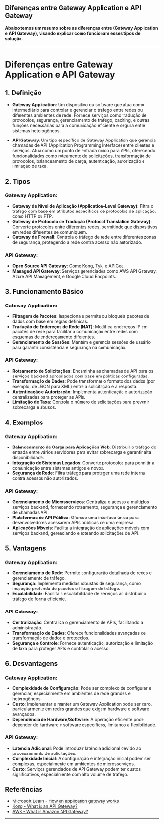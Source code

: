 ## Diferenças entre Gateway Application e API Gateway

#### Abaixo temos um resumo sobre as diferenças entre (Gateway Application e API Gateway), visando explicar como funcionam esses tipos de solução.

---

# Diferenças entre Gateway Application e API Gateway

## 1. Definição

- **Gateway Application**: Um dispositivo ou software que atua como intermediário para controlar e gerenciar o tráfego entre redes ou diferentes ambientes de rede. Fornece serviços como tradução de protocolos, segurança, gerenciamento de tráfego, caching, e outras funções necessárias para a comunicação eficiente e segura entre sistemas heterogêneos.

- **API Gateway**: Um tipo específico de Gateway Application que gerencia chamadas de API (Application Programming Interface) entre clientes e serviços. Atua como um ponto de entrada único para APIs, oferecendo funcionalidades como roteamento de solicitações, transformação de protocolos, balanceamento de carga, autenticação, autorização e limitação de taxa.

## 2. Tipos

### Gateway Application:

- **Gateway de Nível de Aplicação (Application-Level Gateway)**: Filtra o tráfego com base em atributos específicos de protocolos de aplicação, como HTTP ou FTP.
- **Gateway de Protocolo de Tradução (Protocol Translation Gateway)**: Converte protocolos entre diferentes redes, permitindo que dispositivos em redes diferentes se comuniquem.
- **Gateway de Firewall**: Controla o tráfego de rede entre diferentes zonas de segurança, protegendo a rede contra acesso não autorizado.

### API Gateway:

- **Open Source API Gateway**: Como Kong, Tyk, e APIGee.
- **Managed API Gateway**: Serviços gerenciados como AWS API Gateway, Azure API Management, e Google Cloud Endpoints.

## 3. Funcionamento Básico

### Gateway Application:

- **Filtragem de Pacotes**: Inspeciona e permite ou bloqueia pacotes de dados com base em regras definidas.
- **Tradução de Endereços de Rede (NAT)**: Modifica endereços IP em pacotes de rede para facilitar a comunicação entre redes com esquemas de endereçamento diferentes.
- **Gerenciamento de Sessões**: Mantém e gerencia sessões de usuário para garantir consistência e segurança na comunicação.

### API Gateway:

- **Roteamento de Solicitações**: Encaminha as chamadas de API para os serviços backend apropriados com base em políticas configuradas.
- **Transformação de Dados**: Pode transformar o formato dos dados (por exemplo, de JSON para XML) entre a solicitação e a resposta.
- **Autenticação e Autorização**: Implementa autenticação e autorização centralizadas para proteger as APIs.
- **Limitação de Taxa**: Controla o número de solicitações para prevenir sobrecarga e abusos.

## 4. Exemplos

### Gateway Application:

- **Balanceamento de Carga para Aplicações Web**: Distribuir o tráfego de entrada entre vários servidores para evitar sobrecarga e garantir alta disponibilidade.
- **Integração de Sistemas Legados**: Converte protocolos para permitir a comunicação entre sistemas antigos e novos.
- **Segurança de Rede**: Filtra tráfego para proteger uma rede interna contra acessos não autorizados.

### API Gateway:

- **Gerenciamento de Microsserviços**: Centraliza o acesso a múltiplos serviços backend, fornecendo roteamento, segurança e gerenciamento de chamadas API.
- **Plataformas de API Pública**: Oferece uma interface única para desenvolvedores acessarem APIs públicas de uma empresa.
- **Aplicações Móveis**: Facilita a integração de aplicações móveis com serviços backend, gerenciando e roteando solicitações de API.

## 5. Vantagens

### Gateway Application:

- **Gerenciamento de Rede**: Permite configuração detalhada de redes e gerenciamento de tráfego.
- **Segurança**: Implementa medidas robustas de segurança, como inspeção profunda de pacotes e filtragem de tráfego.
- **Escalabilidade**: Facilita a escalabilidade de serviços ao distribuir o tráfego de forma eficiente.

### API Gateway:

- **Centralização**: Centraliza o gerenciamento de APIs, facilitando a administração.
- **Transformação de Dados**: Oferece funcionalidades avançadas de transformação de dados e protocolos.
- **Segurança e Controle**: Fornece autenticação, autorização e limitação de taxa para proteger APIs e controlar o acesso.

## 6. Desvantagens

### Gateway Application:

- **Complexidade de Configuração**: Pode ser complexo de configurar e gerenciar, especialmente em ambientes de rede grandes e heterogêneos.
- **Custo**: Implementar e manter um Gateway Application pode ser caro, particularmente em redes grandes que exigem hardware e software avançados.
- **Dependência de Hardware/Software**: A operação eficiente pode depender de hardware e software específicos, limitando a flexibilidade.

### API Gateway:

- **Latência Adicional**: Pode introduzir latência adicional devido ao processamento de solicitações.
- **Complexidade Inicial**: A configuração e integração inicial podem ser complexas, especialmente em ambientes de microsserviços.
- **Custo**: Serviços gerenciados de API Gateway podem ter custos significativos, especialmente com alto volume de tráfego.

## Referências

- [Microsoft Learn - How an application gateway works](https://learn.microsoft.com/en-us/azure/application-gateway/how-application-gateway-works)
- [Kong - What is an API Gateway?](https://konghq.com/learning-center/api-gateway/what-is-an-api-gateway)
- [AWS - What is Amazon API Gateway?](https://aws.amazon.com/api-gateway/)

---
